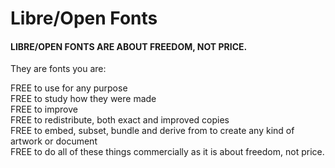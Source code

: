 Libre/Open Fonts
================

#### LIBRE/OPEN FONTS ARE ABOUT FREEDOM, NOT PRICE.

They are fonts you are:

FREE to use for any purpose\
FREE to study how they were made\
FREE to improve\
FREE to redistribute, both exact and improved copies\
FREE to embed, subset, bundle and derive from to create any kind of artwork or document\
FREE to do all of these things commercially as it is about freedom, not price.
